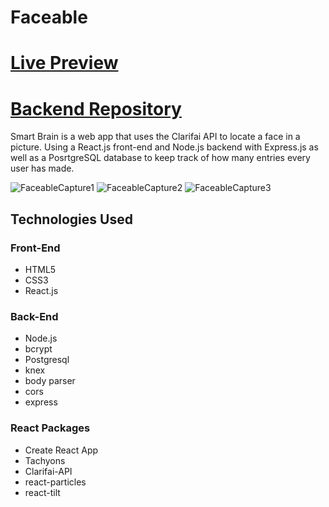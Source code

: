# Faceable
# [Live Preview](https://faceable.herokuapp.com/)
# [Backend Repository](https://github.com/devashish2531/Faceable-API)

Smart Brain is a web app that uses the Clarifai API to locate a face in a picture. Using a React.js front-end and Node.js backend with Express.js as well as a PosrtgreSQL database to keep track of how many entries every user has made.

![FaceableCapture1](https://i.imgur.com/6hIu9Wj.png)
![FaceableCapture2](https://i.imgur.com/QrZZiYi.png)
![FaceableCapture3](https://i.imgur.com/95xZd3X.png)

## Technologies Used

### Front-End
- HTML5
- CSS3
- React.js

### Back-End
- Node.js
- bcrypt
- Postgresql
- knex
- body parser
- cors
- express

### React Packages
- Create React App
- Tachyons
- Clarifai-API
- react-particles
- react-tilt
